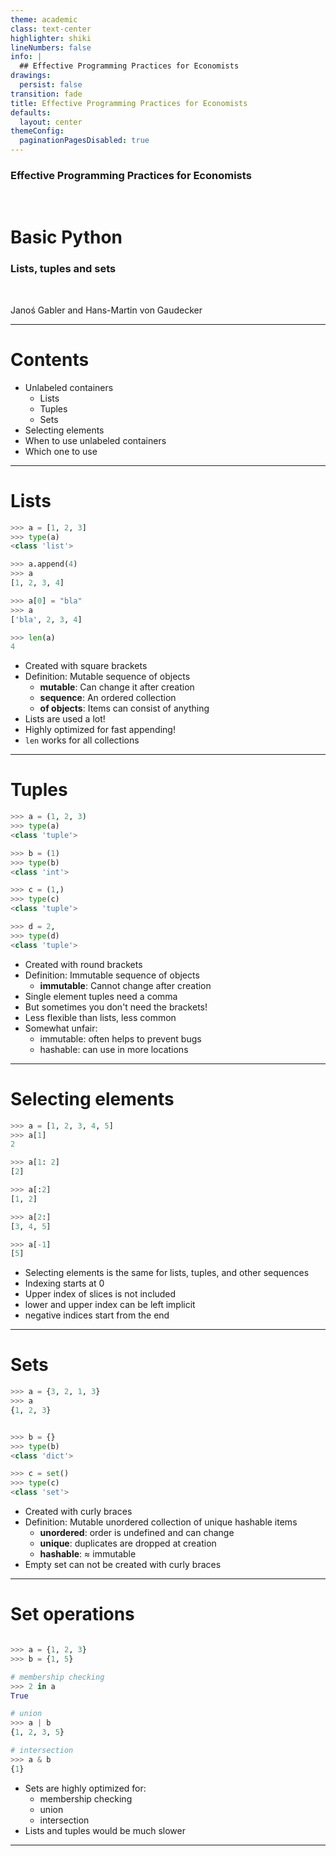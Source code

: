 ```yaml
---
theme: academic
class: text-center
highlighter: shiki
lineNumbers: false
info: |
  ## Effective Programming Practices for Economists
drawings:
  persist: false
transition: fade
title: Effective Programming Practices for Economists
defaults:
  layout: center
themeConfig:
  paginationPagesDisabled: true
---
```


### Effective Programming Practices for Economists

<br>

# Basic Python

### Lists, tuples and sets

<br>


Janoś Gabler and Hans-Martin von Gaudecker

---

# Contents

- Unlabeled containers
  - Lists
  - Tuples
  - Sets
- Selecting elements
- When to use unlabeled containers
- Which one to use

---


# Lists

<div class="grid grid-cols-2 gap-4">
<div>

```python
>>> a = [1, 2, 3]
>>> type(a)
<class 'list'>

>>> a.append(4)
>>> a
[1, 2, 3, 4]

>>> a[0] = "bla"
>>> a
['bla', 2, 3, 4]

>>> len(a)
4
```


</div>
<div>

- Created with square brackets
- Definition: Mutable sequence of objects
  - **mutable**: Can change it after creation
  - **sequence**: An ordered collection
  - **of objects**: Items can consist of anything
- Lists are used a lot!
- Highly optimized for fast appending!
- `len` works for all collections


</div>
</div>


---

# Tuples

<div class="grid grid-cols-2 gap-4">
<div>

```python
>>> a = (1, 2, 3)
>>> type(a)
<class 'tuple'>

>>> b = (1)
>>> type(b)
<class 'int'>

>>> c = (1,)
>>> type(c)
<class 'tuple'>

>>> d = 2,
>>> type(d)
<class 'tuple'>


```

</div>
<div>

- Created with round brackets
- Definition: Immutable sequence of objects
  - **immutable**: Cannot change after creation
- Single element tuples need a comma
- But sometimes you don't need the brackets!
- Less flexible than lists, less common
- Somewhat unfair:
  - immutable: often helps to prevent bugs
  - hashable: can use in more locations

</div>
</div>

---


# Selecting elements


<div class="grid grid-cols-2 gap-4">
<div>

```python
>>> a = [1, 2, 3, 4, 5]
>>> a[1]
2

>>> a[1: 2]
[2]

>>> a[:2]
[1, 2]

>>> a[2:]
[3, 4, 5]

>>> a[-1]
[5]
```

</div>
<div>

- Selecting elements is the same for lists, tuples, and other sequences
- Indexing starts at 0
- Upper index of slices is not included
- lower and upper index can be left implicit
- negative indices start from the end

</div>
</div>


---

# Sets


<div class="grid grid-cols-2 gap-4">
<div>

```python
>>> a = {3, 2, 1, 3}
>>> a
{1, 2, 3}


>>> b = {}
>>> type(b)
<class 'dict'>

>>> c = set()
>>> type(c)
<class 'set'>
```

</div>
<div>

- Created with curly braces
- Definition: Mutable unordered collection of unique hashable items
  - **unordered**: order is undefined and can change
  - **unique**: duplicates are dropped at creation
  - **hashable**: $\approx$ immutable
- Empty set can not be created with curly braces

</div>
</div>


---

# Set operations

<div class="grid grid-cols-2 gap-4">
<div>

```python

>>> a = {1, 2, 3}
>>> b = {1, 5}

# membership checking
>>> 2 in a
True

# union
>>> a | b
{1, 2, 3, 5}

# intersection
>>> a & b
{1}

```

</div>
<div>

- Sets are highly optimized for:
  - membership checking
  - union
  - intersection
- Lists and tuples would be much slower

</div>
</div>

---
